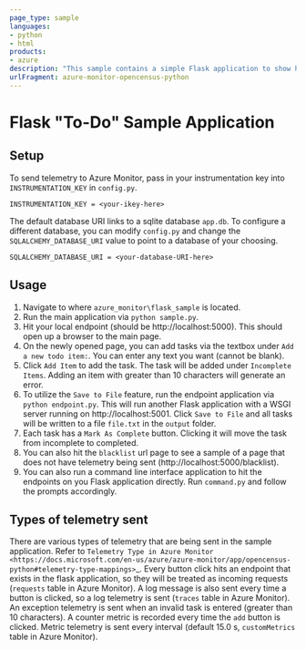 ```yaml
---
page_type: sample
languages:
- python
- html
products:
- azure
description: "This sample contains a simple Flask application to show how you can instrument the OpenCensus Azure Monitor exporters as well as track telemetry from popular Python libraries via OpenCensus integrations."
urlFragment: azure-monitor-opencensus-python
---
```


# Flask "To-Do" Sample Application

## Setup

To send telemetry to Azure Monitor, pass in your instrumentation key into `INSTRUMENTATION_KEY` in `config.py`.

```
INSTRUMENTATION_KEY = <your-ikey-here>
```

The default database URI links to a sqlite database `app.db`. To configure a different database, you can modify `config.py` and change the `SQLALCHEMY_DATABASE_URI` value to point to a database of your choosing.

```
SQLALCHEMY_DATABASE_URI = <your-database-URI-here>
```

## Usage

1. Navigate to where `azure_monitor\flask_sample` is located.
2. Run the main application via `python sample.py`.
4. Hit your local endpoint (should be http://localhost:5000). This should open up a browser to the main page.
5. On the newly opened page, you can add tasks via the textbox under `Add a new todo item:`. You can enter any text you want (cannot be blank).
6. Click `Add Item` to add the task. The task will be added under `Incomplete Items`. Adding an item with greater than 10 characters will generate an error.
7. To utilize the `Save to File` feature, run the endpoint application via `python endpoint.py`. This will run another Flask application with a WSGI server running on http://localhost:5001. Click `Save to File` and all tasks will be written to a file `file.txt` in the `output` folder.
8. Each task has a `Mark As Complete` button. Clicking it will move the task from incomplete to completed.
9. You can also hit the `blacklist` url page to see a sample of a page that does not have telemetry being sent (http://localhost:5000/blacklist).
10. You can also run a command line interface application to hit the endpoints on you Flask application directly. Run `command.py` and follow the prompts accordingly.

## Types of telemetry sent

There are various types of telemetry that are being sent in the sample application. Refer to `Telemetry Type in Azure Monitor <https://docs.microsoft.com/en-us/azure/azure-monitor/app/opencensus-python#telemetry-type-mappings>`_. Every button click hits an endpoint that exists in the flask application, so they will be treated as incoming requests (`requests` table in Azure Monitor). A log message is also sent every time a button is clicked, so a log telemetry is sent (`traces` table in Azure Monitor). An exception telemetry is sent when an invalid task is entered (greater than 10 characters). A counter metric is recorded every time the `add` button is clicked. Metric telemetry is sent every interval (default 15.0 s, `customMetrics` table in Azure Monitor).
